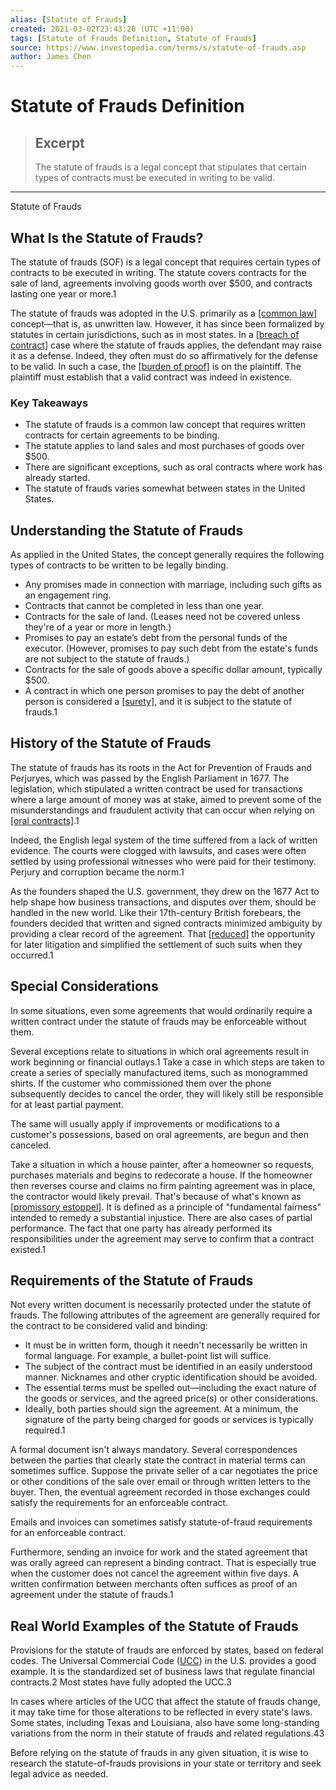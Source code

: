 ```yaml
---
alias: [Statute of Frauds]
created: 2021-03-02T23:43:20 (UTC +11:00)
tags: [Statute of Frauds Definition, Statute of Frauds]
source: https://www.investopedia.com/terms/s/statute-of-frauds.asp
author: James Chen
---
```


# Statute of Frauds Definition

> ## Excerpt
> The statute of frauds is a legal concept that stipulates that certain types of contracts must be executed in writing to be valid.

---

Statute of Frauds
## What Is the Statute of Frauds?

The statute of frauds (SOF) is a legal concept that requires certain types of contracts to be executed in writing. The statute covers contracts for the sale of land, agreements involving goods worth over $500, and contracts lasting one year or more.1

The statute of frauds was adopted in the U.S. primarily as a [[common law]](https://www.investopedia.com/terms/c/common-law.asp) concept—that is, as unwritten law. However, it has since been formalized by statutes in certain jurisdictions, such as in most states. In a [[breach of contract]](https://www.investopedia.com/terms/b/breach-of-contract.asp) case where the statute of frauds applies, the defendant may raise it as a defense. Indeed, they often must do so affirmatively for the defense to be valid. In such a case, the [[burden of proof]](https://www.investopedia.com/terms/b/burden-proof.asp) is on the plaintiff. The plaintiff must establish that a valid contract was indeed in existence.

### Key Takeaways

-   The statute of frauds is a common law concept that requires written contracts for certain agreements to be binding.
-   The statute applies to land sales and most purchases of goods over $500.
-   There are significant exceptions, such as oral contracts where work has already started.
-   The statute of frauds varies somewhat between states in the United States.

## Understanding the Statute of Frauds

As applied in the United States, the concept generally requires the following types of contracts to be written to be legally binding.

-   Any promises made in connection with marriage, including such gifts as an engagement ring.
-   Contracts that cannot be completed in less than one year.
-   Contracts for the sale of land. (Leases need not be covered unless they're of a year or more in length.)
-   Promises to pay an estate’s debt from the personal funds of the executor. (However, promises to pay such debt from the estate's funds are not subject to the statute of frauds.)
-   Contracts for the sale of goods above a specific dollar amount, typically $500.
-   A contract in which one person promises to pay the debt of another person is considered a [[surety]](https://www.investopedia.com/terms/s/surety.asp), and it is subject to the statute of frauds.1

## History of the Statute of Frauds

The statute of frauds has its roots in the Act for Prevention of Frauds and Perjuryes, which was passed by the English Parliament in 1677. The legislation, which stipulated a written contract be used for transactions where a large amount of money was at stake, aimed to prevent some of the misunderstandings and fraudulent activity that can occur when relying on [[oral contracts]](https://www.investopedia.com/terms/o/oral-contract.asp).1

Indeed, the English legal system of the time suffered from a lack of written evidence. The courts were clogged with lawsuits, and cases were often settled by using professional witnesses who were paid for their testimony. Perjury and corruption became the norm.1

As the founders shaped the U.S. government, they drew on the 1677 Act to help shape how business transactions, and disputes over them, should be handled in the new world. Like their 17th-century British forebears, the founders decided that written and signed contracts minimized ambiguity by providing a clear record of the agreement. That [[reduced]](https://www.investopedia.com/terms/c/contra-proferentem-rule.asp) the opportunity for later litigation and simplified the settlement of such suits when they occurred.1

## Special Considerations

In some situations, even some agreements that would ordinarily require a written contract under the statute of frauds may be enforceable without them.

Several exceptions relate to situations in which oral agreements result in work beginning or financial outlays.1 Take a case in which steps are taken to create a series of specially manufactured items, such as monogrammed shirts. If the customer who commissioned them over the phone subsequently decides to cancel the order, they will likely still be responsible for at least partial payment.

The same will usually apply if improvements or modifications to a customer's possessions, based on oral agreements, are begun and then canceled.

Take a situation in which a house painter, after a homeowner so requests, purchases materials and begins to redecorate a house. If the homeowner then reverses course and claims no firm painting agreement was in place, the contractor would likely prevail. That's because of what's known as [[promissory estoppel]](https://www.investopedia.com/terms/p/promissory_estoppel.asp). It is defined as a principle of "fundamental fairness" intended to remedy a substantial injustice. There are also cases of partial performance. The fact that one party has already performed its responsibilities under the agreement may serve to confirm that a contract existed.1

## Requirements of the Statute of Frauds

Not every written document is necessarily protected under the statute of frauds. The following attributes of the agreement are generally required for the contract to be considered valid and binding:

-   It must be in written form, though it needn't necessarily be written in formal language. For example, a bullet-point list will suffice.
-   The subject of the contract must be identified in an easily understood manner. Nicknames and other cryptic identification should be avoided.
-   The essential terms must be spelled out—including the exact nature of the goods or services, and the agreed price(s) or other considerations.
-   Ideally, both parties should sign the agreement. At a minimum, the signature of the party being charged for goods or services is typically required.1

A formal document isn't always mandatory. Several correspondences between the parties that clearly state the contract in material terms can sometimes suffice. Suppose the private seller of a car negotiates the price or other conditions of the sale over email or through written letters to the buyer. Then, the eventual agreement recorded in those exchanges could satisfy the requirements for an enforceable contract.

Emails and invoices can sometimes satisfy statute-of-fraud requirements for an enforceable contract.

Furthermore, sending an invoice for work and the stated agreement that was orally agreed can represent a binding contract. That is especially true when the customer does not cancel the agreement within five days. A written confirmation between merchants often suffices as proof of an agreement under the statute of frauds.1

## Real World Examples of the Statute of Frauds

Provisions for the statute of frauds are enforced by states, based on federal codes. The Universal Commercial Code ([UCC](https://www.investopedia.com/terms/u/uniform-commercial-code.asp)) in the U.S. provides a good example. It is the standardized set of business laws that regulate financial contracts.2 Most states have fully adopted the UCC.3

In cases where articles of the UCC that affect the statute of frauds change, it may take time for those alterations to be reflected in every state's laws. Some states, including Texas and Louisiana, also have some long-standing variations from the norm in their statute of frauds and related regulations.43

Before relying on the statute of frauds in any given situation, it is wise to research the statute-of-frauds provisions in your state or territory and seek legal advice as needed.
